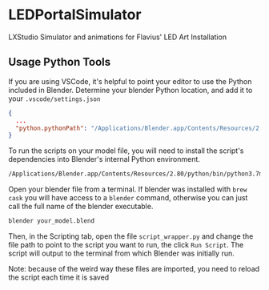 # LEDPortalSimulator
LXStudio Simulator and animations for Flavius' LED Art Installation

## Usage Python Tools

If you are using VSCode, it's helpful to point your editor to use the Python included in Blender.
Determine your blender Python location, and add it to your `.vscode/settings.json`

```json
{
  ...
  "python.pythonPath": "/Applications/Blender.app/Contents/Resources/2.80/python/bin/python3.7m"
}
```

To run the scripts on your model file, you will need to install the script's dependencies into
Blender's internal Python environment.

```bash
/Applications/Blender.app/Contents/Resources/2.80/python/bin/python3.7m -m pip install -r tools/requirements.txt
```

Open your blender file from a terminal. If blender was installed with `brew cask` you will have
access to a `blender` command, otherwise you can just call the full name of the blender executable.

```bash
blender your_model.blend
```

Then, in the Scripting tab, open the file `script_wrapper.py` and change the file path to point to
the script you want to run, the click `Run Script`. The script will output to the terminal from
which Blender was initially run.

Note: because of the weird way these files are imported, you need to reload the script each time it
is saved
